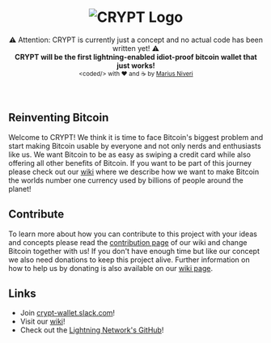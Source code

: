 <h1 align="center">
  <img title="CRYPT logo" alt="CRYPT Logo" src="https://raw.githubusercontent.com/m4r1vs/crypt-pwa/master/crypt-logo-text-small.png">
</h1>
<div align="center">
	⚠ Attention: CRYPT is currently just a concept and no actual code has been written yet! ⚠<br />
  <strong>CRYPT will be the first lightning-enabled idiot-proof bitcoin wallet that just works!</strong>
</div>
<div align="center">
  <sub>&lt;coded/&gt; with ❤︎ and ☕ by <a href="https://github.com/m4r1vs">Marius Niveri</a><br />
</div>
<br />
<br />

## Reinventing Bitcoin
Welcome to CRYPT! We think it is time to face Bitcoin's biggest problem and start making Bitcoin usable by everyone and not only nerds and enthusiasts like us. We want Bitcoin to be as easy as swiping a credit card while also offering all other benefits of Bitcoin. If you want to be part of this journey please check out our [wiki](https://github.com/m4r1vs/CRYPT/wiki) where we describe how we want to make Bitcoin the worlds number one currency used by billions of people around the planet!
## Contribute
To learn more about how you can contribute to this project with your ideas and concepts please read the [contribution page](https://github.com/m4r1vs/CRYPT/wiki/contribute) of our wiki and change Bitcoin together with us! If you don't have enough time but like our concept we also need donations to keep this project alive. Further information on how to help us by donating is also available on our [wiki page](https://github.com/m4r1vs/CRYPT/wiki/contribute#donate).
## Links
* Join [crypt-wallet.slack.com](https://join.slack.com/t/crypt-wallet/shared_invite/enQtMjg3MDkxODM3MDkxLTJhMDI3NjhmNzFkMjIyZGYwMTFjZjJjZjVhYmRiZTk3ZDU5MThjOTZhN2YxYTExZDk2NGIyOTE5ZjVlNjJlY2E)!
* Visit our [wiki](https://github.com/m4r1vs/CRYPT/wiki)!
* Check out the [Lightning Network's GitHub](https://github.com/lightningnetwork/lnd)!